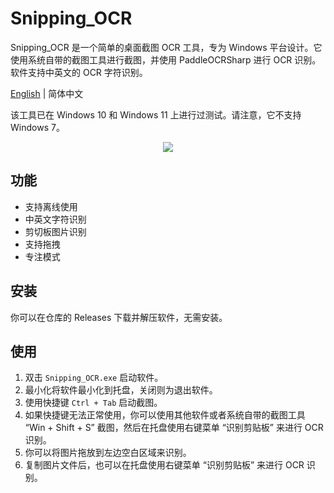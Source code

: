 ﻿# Snipping_OCR

Snipping_OCR 是一个简单的桌面截图 OCR 工具，专为 Windows 平台设计。它使用系统自带的截图工具进行截图，并使用 PaddleOCRSharp 进行 OCR 识别。软件支持中英文的 OCR 字符识别。

[English](./README.md) | 简体中文

该工具已在 Windows 10 和 Windows 11 上进行过测试。请注意，它不支持 Windows 7。

<p align="center">
  <img src="./doc/6.png">
</p>

## 功能

- 支持离线使用
- 中英文字符识别
- 剪切板图片识别
- 支持拖拽
- 专注模式

## 安装

你可以在仓库的 Releases 下载并解压软件，无需安装。

## 使用

1. 双击 `Snipping_OCR.exe` 启动软件。
2. 最小化将软件最小化到托盘，关闭则为退出软件。
3. 使用快捷键 `Ctrl + Tab` 启动截图。
4. 如果快捷键无法正常使用，你可以使用其他软件或者系统自带的截图工具 “Win + Shift + S” 截图，然后在托盘使用右键菜单 “识别剪贴板” 来进行 OCR 识别。
5. 你可以将图片拖放到左边空白区域来识别。
6. 复制图片文件后，也可以在托盘使用右键菜单 “识别剪贴板” 来进行 OCR 识别。